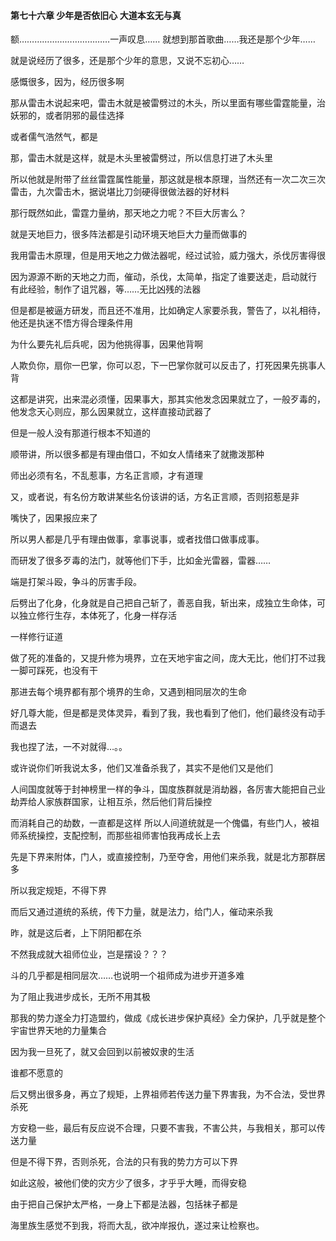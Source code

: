#### 第七十六章 少年是否依旧心 大道本玄无与真


额………………………………一声叹息……
就想到那首歌曲……我还是那个少年……

就是说经历了很多，还是那个少年的意思，又说不忘初心……

感慨很多，因为，经历很多啊

那从雷击木说起来吧，雷击木就是被雷劈过的木头，所以里面有哪些雷霆能量，治妖邪的，或者阴邪的最佳选择

或者儒气浩然气，都是

那，雷击木就是这样，就是木头里被雷劈过，所以信息打进了木头里

所以他就是附带了丝丝雷霆属性能量，那这就是根本原理，当然还有一次二次三次雷击，九次雷击木，据说堪比刀剑硬得很做法器的好材料

那行既然如此，雷霆力量纳，那天地之力呢？不巨大厉害么？

就是天地巨力，很多阵法都是引动环境天地巨大力量而做事的

我用雷击木原理，但是用天地之力做法器呢，经过试验，威力强大，杀伐厉害得很

因为源源不断的天地之力而，催动，杀伐，太简单，指定了谁要送走，启动就行
有此经验，制作了诅咒器，等……无比凶残的法器

但是都是被逼方研发，而且还不准用，比如确定人家要杀我，警告了，以礼相待，他还是执迷不悟方得合理条件用

为什么要先礼后兵呢，因为他挑得事，因果他背啊

人欺负你，扇你一巴掌，你可以忍，下一巴掌你就可以反击了，打死因果先挑事人背

这都是讲究，出来混必须懂，因果事大，那其实他发念因果就立了，一般歹毒的，他发念天心则应，那么因果就立，这样直接动武器了

但是一般人没有那道行根本不知道的

顺带讲，所以很多都是有理由借口，不如女人情绪来了就撒泼那种

师出必须有名，不乱惹事，方名正言顺，才有道理

又，或者说，有名份方敢讲某些名份该讲的话，方名正言顺，否则招惹是非

嘴快了，因果报应来了

所以男人都是几乎有理由做事，拿事说事，或者找借口做事成事。

而研发了很多歹毒的法门，就等他们下手，比如金光雷器，雷器……

端是打架斗殴，争斗的厉害手段。

后劈出了化身，化身就是自己把自己斩了，善恶自我，斩出来，成独立生命体，可以独立修行生存，本体死了，化身一样存活

一样修行证道

做了死的准备的，又提升修为境界，立在天地宇宙之间，庞大无比，他们打不过我
一脚可踩死，也没有干

那进去每个境界都有那个境界的生命，又遇到相同层次的生命

好几尊大能，但是都是灵体灵异，看到了我，我也看到了他们，他们最终没有动手而退去

我也捏了法，一不对就得…。。

或许说你们听我说太多，他们又准备杀我了，其实不是他们又是他们

人间国度就等于封神榜里一样的争斗，国度族群就是消劫器，各厉害大能把自己业劫弄给人家族群国家，让相互杀，然后他们背后操控

而消耗自己的劫数，一直都是这样
所以人间道统就是一个傀儡，有些门人，被祖师系统操控，支配控制，而那些祖师害怕我再成长上去

先是下界来附体，门人，或直接控制，乃至夺舍，用他们来杀我，就是北方那群居多

所以我定规矩，不得下界

而后又通过道统的系统，传下力量，就是法力，给门人，催动来杀我

昨，就是这后者，上下阴阳都在杀

不然我成就大祖师位业，岂是摆设？？？

斗的几乎都是相同层次……也说明一个祖师成为进步开道多难

为了阻止我进步成长，无所不用其极

那我的势力遂全力打造盟约，做成《成长进步保护真经》全力保护，几乎就是整个宇宙世界天地的力量集合

因为我一旦死了，就又会回到以前被奴隶的生活

谁都不愿意的

后又劈出很多身，再立了规矩，上界祖师若传送力量下界害我，为不合法，受世界杀死

方安稳一些，最后有反应说不合理，只要不害我，不害公共，与我相关，那可以传送力量

但是不得下界，否则杀死，合法的只有我的势力方可以下界

如此这般，被他们使的灾方少了很多，才乎乎大睡，而得安稳

由于把自己保护太严格，一身上下都是法器，包括袜子都是

海里族生感觉不到我，将而大乱，欲冲岸报仇，遂过来让检察也。


